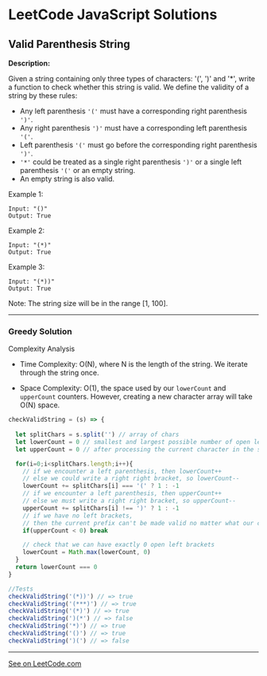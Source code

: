 # LeetCode JavaScript Solutions



## Valid Parenthesis String



**Description:**

Given a string containing only three types of characters: '(', ')' and '*', write a function to check whether this string is valid. We define the validity of a string by these rules:

- Any left parenthesis ```'('``` must have a corresponding right parenthesis ```')'```.
- Any right parenthesis ```')'``` must have a corresponding left parenthesis ```'('```.
- Left parenthesis ```'('``` must go before the corresponding right parenthesis ```')'```.
- ```'*'``` could be treated as a single right parenthesis ```')'``` or a single left parenthesis ```'('``` or an empty string.
- An empty string is also valid.

Example 1:
```
Input: "()"
Output: True
```

Example 2:

```
Input: "(*)"
Output: True
```

Example 3:

```
Input: "(*))"
Output: True
```

Note: The string size will be in the range [1, 100].

---


### Greedy Solution

Complexity Analysis

- Time Complexity: O(N), where N is the length of the string. We iterate through the string once.

- Space Complexity: O(1), the space used by our ```lowerCount``` and ```upperCount``` counters. However, creating a new character array will take O(N) space.


```JavaScript
checkValidString = (s) => {
  
  let splitChars = s.split('') // array of chars
  let lowerCount = 0 // smallest and largest possible number of open left brackets 
  let upperCount = 0 // after processing the current character in the string

  for(i=0;i<splitChars.length;i++){
    // if we encounter a left parenthesis, then lowerCount++
    // else we could write a right right bracket, so lowerCount--
    lowerCount += splitChars[i] === '(' ? 1 : -1
    // if we encounter a left parenthesis, then upperCount++
    // else we must write a right right bracket, so upperCount--
    upperCount += splitChars[i] !== ')' ? 1 : -1
    // if we have no left brackets,  
    // then the current prefix can't be made valid no matter what our choices are
    if(upperCount < 0) break

    // check that we can have exactly 0 open left brackets
    lowerCount = Math.max(lowerCount, 0)
  }
  return lowerCount === 0
}

//Tests
checkValidString('(*))') // => true
checkValidString('(***)') // => true
checkValidString('(*)') // => true
checkValidString(')(*') // => false
checkValidString('*)') // => true
checkValidString('()') // => true
checkValidString(')(') // => false


```


---


[See on LeetCode.com](https://leetcode.com/explore/featured/card/30-day-leetcoding-challenge/530/week-3/3301/)
